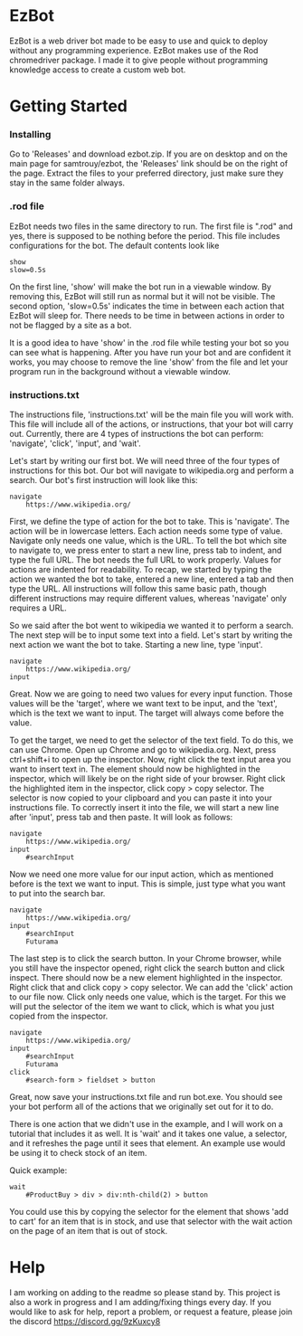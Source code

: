 # EzBot
EzBot is a web driver bot made to be easy to use and quick to deploy without any programming experience.
EzBot makes use of the Rod chromedriver package. I made it to give people without programming knowledge access to create a custom web bot.

# Getting Started
### Installing
Go to 'Releases' and download ezbot.zip. If you are on desktop and on the main page for samtrouy/ezbot, the 'Releases' link should be on the right of the page. Extract the files to your preferred directory, just make sure they stay in the same folder always.

### .rod file
EzBot needs two files in the same directory to run. The first file is ".rod" and yes, there is supposed to be nothing before the period. This file includes configurations for the bot.
The default contents look like
```text
show
slow=0.5s
```
On the first line, 'show' will make the bot run in a viewable window. By removing this, EzBot will still run as normal but it will not be visible.
The second option, 'slow=0.5s' indicates the time in between each action that EzBot will sleep for. There needs to be time in between actions in order to not be flagged by a site as a bot.

It is a good idea to have 'show' in the .rod file while testing your bot so you can see what is happening. After you have run your bot and are confident it works, you may choose to remove the line 'show' from the file and let your program run in the background without a viewable window.

### instructions.txt
The instructions file, 'instructions.txt' will be the main file you will work with. This file will include all of the actions, or instructions, that your bot will carry out. Currently, there are 4 types of instructions the bot can perform: 'navigate', 'click', 'input', and 'wait'.

Let's start by writing our first bot. We will need three of the four types of instructions for this bot. Our bot will navigate to wikipedia.org and perform a search.
Our bot's first instruction will look like this:
```text
navigate
	https://www.wikipedia.org/
```
First, we define the type of action for the bot to take. This is 'navigate'. The action will be in lowercase letters.
Each action needs some type of value. Navigate only needs one value, which is the URL. To tell the bot which site to navigate to, we press enter to start a new line, press tab to indent, and type the full URL. The bot needs the full URL to work properly.
Values for actions are indented for readability. To recap, we started by typing the action we wanted the bot to take, entered a new line, entered a tab and then type the URL. All instructions will follow this same basic path, though different instructions may require different values, whereas 'navigate' only requires a URL.

So we said after the bot went to wikipedia we wanted it to perform a search. The next step will be to input some text into a field. Let's start by writing the next action we want the bot to take. Starting a new line, type 'input'.

```text
navigate
	https://www.wikipedia.org/
input
```
Great. Now we are going to need two values for every input function. Those values will be the 'target', where we want text to be input, and the 'text', which is the text we want to input. The target will always come before the value.

To get the target, we need to get the selector of the text field. To do this, we can use Chrome. Open up Chrome and go to wikipedia.org. Next, press ctrl+shift+i to open up the inspector. Now, right click the text input area you want to insert text in. The element should now be highlighted in the inspector, which will likely be on the right side of your browser. Right click the highlighted item in the inspector, click copy > copy selector. The selector is now copied to your clipboard and you can paste it into your instructions file. To correctly insert it into the file, we will start a new line after 'input', press tab and then paste. It will look as follows:


```text
navigate
	https://www.wikipedia.org/
input
	#searchInput
```

Now we need one more value for our input action, which as mentioned before is the text we want to input. This is simple, just type what you want to put into the search bar.


```text
navigate
	https://www.wikipedia.org/
input
	#searchInput
	Futurama
```

The last step is to click the search button. In your Chrome browser, while you still have the inspector opened, right click the search button and click inspect. There should now be a new element highlighted in the inspector. Right click that and click copy > copy selector. We can add the 'click' action to our file now. Click only needs one value, which is the target. For this we will put the selector of the item we want to click, which is what you just copied from the inspector.


```text
navigate
	https://www.wikipedia.org/
input
	#searchInput
	Futurama
click
	#search-form > fieldset > button
```

Great, now save your instructions.txt file and run bot.exe.
You should see your bot perform all of the actions that we originally set out for it to do.


There is one action that we didn't use in the example, and I will work on a tutorial that includes it as well. It is 'wait' and it takes one value, a selector, and it refreshes the page until it sees that element. An example use would be using it to check stock of an item. 

Quick example:
```
wait
	#ProductBuy > div > div:nth-child(2) > button
```
You could use this by copying the selector for the element that shows 'add to cart' for an item that is in stock, and use that selector with the wait action on the page of an item that is out of stock.


# Help

I am working on adding to the readme so please stand by. This project is also a work in progress and I am adding/fixing things every day. If you would like to ask for help, report a problem, or request a feature, please join the discord https://discord.gg/9zKuxcy8



